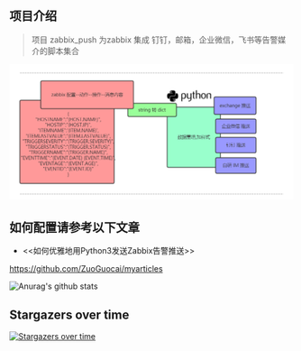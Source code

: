 
## 项目介绍

> 项目 zabbix_push 为zabbix 集成 钉钉，邮箱，企业微信，飞书等告警媒介的脚本集合


![image](https://raw.githubusercontent.com/ZuoGuocai/zabbix_push/master/images/sendmap.png)

## 如何配置请参考以下文章

- <<如何优雅地用Python3发送Zabbix告警推送>>

https://github.com/ZuoGuocai/myarticles














![Anurag's github stats](https://github-readme-stats.vercel.app/api?username=ZuoGuocai&show_icons=true&theme=radical)


## Stargazers over time

[![Stargazers over time](https://starchart.cc/ZuoGuocai/zabbix_push.svg)](https://starchart.cc/ZuoGuocai/zabbix_push)

